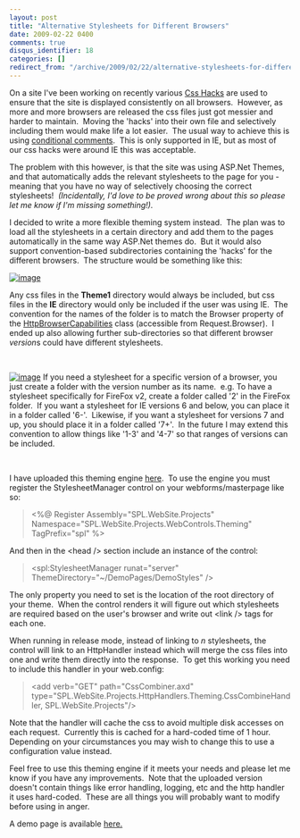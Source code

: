 ```yaml
---
layout: post
title: "Alternative Stylesheets for Different Browsers"
date: 2009-02-22 0400
comments: true
disqus_identifier: 18
categories: []
redirect_from: "/archive/2009/02/22/alternative-stylesheets-for-different-browsers.aspx/"
---
```

On a site I've been working on recently various [Css
Hacks](http://www.webcredible.co.uk/user-friendly-resources/css/hacks-browser-detection.shtml)
are used to ensure that the site is displayed consistently on all
browsers.  However, as more and more browsers are released the css files
just got messier and harder to maintain.  Moving the 'hacks' into their
own file and selectively including them would make life a lot easier. 
The usual way to achieve this is using [conditional
comments](http://www.quirksmode.org/css/condcom.html).  This is only
supported in IE, but as most of our css hacks were around IE this was
acceptable.

The problem with this however, is that the site was using ASP.Net
Themes, and that automatically adds the relevant stylesheets to the page
for you - meaning that you have no way of selectively choosing the
correct stylesheets!  *(Incidentally, I'd love to be proved wrong about
this so please let me know if I'm missing something!).*

I decided to write a more flexible theming system instead.  The plan was
to load all the stylesheets in a certain directory and add them to the
pages automatically in the same way ASP.Net themes do.  But it would
also support convention-based subdirectories containing the 'hacks' for
the different browsers.  The structure would be something like this:

[![image](http://blog.simonlovely.com/Images/LiveWriterUploaded/AlternativeStylesheetsforDifferentBrowse_11DBF/image_thumb.png)](http://blog.simonlovely.com/Images/LiveWriterUploaded/AlternativeStylesheetsforDifferentBrowse_11DBF/image.png)

Any css files in the **Theme1** directory would always be included, but
css files in the **IE** directory would only be included if the user was
using IE.  The convention for the names of the folder is to match the
Browser property of the
[HttpBrowserCapabilities](http://msdn.microsoft.com/en-us/library/system.web.httpbrowsercapabilities_members.aspx)
class (accessible from Request.Browser).  I ended up also allowing
further sub-directories so that different browser *version*s could have
different stylesheets.

 

[![image](http://blog.simonlovely.com/Images/LiveWriterUploaded/AlternativeStylesheetsforDifferentBrowse_11DBF/image_thumb_3.png)](http://blog.simonlovely.com/Images/LiveWriterUploaded/AlternativeStylesheetsforDifferentBrowse_11DBF/image_3.png)
If you need a stylesheet for a specific version of a browser, you just
create a folder with the version number as its name.  e.g. To have a
stylesheet specifically for FireFox v2, create a folder called '2' in
the FireFox folder.  If you want a stylesheet for IE versions 6 and
below, you can place it in a folder called '6-'.  Likewise, if you want
a stylesheet for versions 7 and up, you should place it in a folder
called '7+'.  In the future I may extend this convention to allow things
like '1-3' and '4-7' so that ranges of versions can be included.

 

I have uploaded this theming engine
[here](http://simonlovely.com/ProjectDetail.aspx?id=6).  To use the
engine you must register the StylesheetManager control on your
webforms/masterpage like so:

> \<%@ Register Assembly="SPL.WebSite.Projects"
> Namespace="SPL.WebSite.Projects.WebControls.Theming" TagPrefix="spl"
> %\>

And then in the \<head /\> section include an instance of the control:

> \<spl:StylesheetManager runat="server"
> ThemeDirectory="\~/DemoPages/DemoStyles" /\>

The only property you need to set is the location of the root directory
of your theme.  When the control renders it will figure out which
stylesheets are required based on the user's browser and write out
\<link /\> tags for each one.

When running in release mode, instead of linking to *n* stylesheets, the
control will link to an HttpHandler instead which will merge the css
files into one and write them directly into the response.  To get this
working you need to include this handler in your web.config:

> \<add verb="GET" path="CssCombiner.axd"
> type="SPL.WebSite.Projects.HttpHandlers.Theming.CssCombineHandler,
> SPL.WebSite.Projects"/\>

Note that the handler will cache the css to avoid multiple disk accesses
on each request.  Currently this is cached for a hard-coded time of 1
hour.  Depending on your circumstances you may wish to change this to
use a configuration value instead.

Feel free to use this theming engine if it meets your needs and please
let me know if you have any improvements.  Note that the uploaded
version doesn't contain things like error handling, logging, etc and the
http handler it uses hard-coded.  These are all things you will probably
want to modify before using in anger.

A demo page is available
[here.](http://simonlovely.com/demopages/themingenginedemo.aspx)

